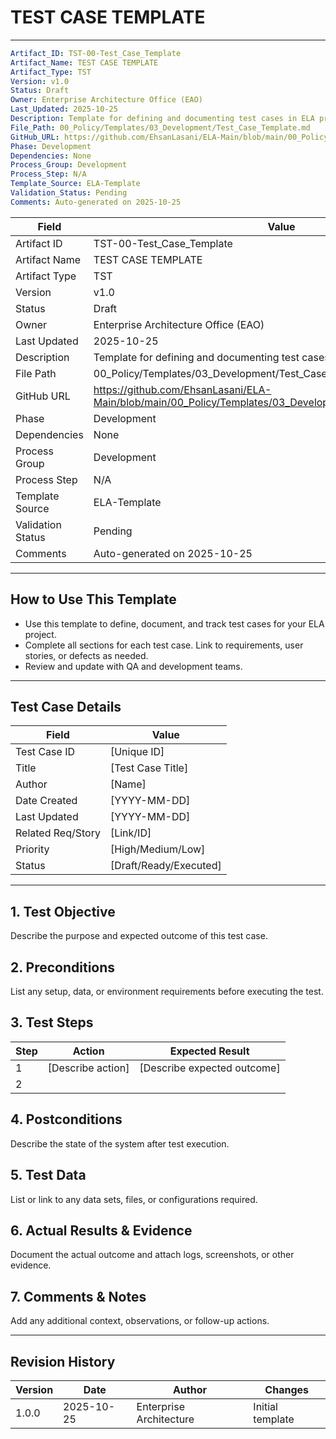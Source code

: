 
# TEST CASE TEMPLATE

---
```yaml
Artifact_ID: TST-00-Test_Case_Template
Artifact_Name: TEST CASE TEMPLATE
Artifact_Type: TST
Version: v1.0
Status: Draft
Owner: Enterprise Architecture Office (EAO)
Last_Updated: 2025-10-25
Description: Template for defining and documenting test cases in ELA projects
File_Path: 00_Policy/Templates/03_Development/Test_Case_Template.md
GitHub_URL: https://github.com/EhsanLasani/ELA-Main/blob/main/00_Policy/Templates/03_Development/Test_Case_Template.md
Phase: Development
Dependencies: None
Process_Group: Development
Process_Step: N/A
Template_Source: ELA-Template
Validation_Status: Pending
Comments: Auto-generated on 2025-10-25
```

| **Field**         | **Value**                                                                 |
|-------------------|---------------------------------------------------------------------------|
| Artifact ID       | TST-00-Test_Case_Template                                                 |
| Artifact Name     | TEST CASE TEMPLATE                                                        |
| Artifact Type     | TST                                                                       |
| Version           | v1.0                                                                      |
| Status            | Draft                                                                     |
| Owner             | Enterprise Architecture Office (EAO)                                      |
| Last Updated      | 2025-10-25                                                                |
| Description       | Template for defining and documenting test cases in ELA projects          |
| File Path         | 00_Policy/Templates/03_Development/Test_Case_Template.md                  |
| GitHub URL        | https://github.com/EhsanLasani/ELA-Main/blob/main/00_Policy/Templates/03_Development/Test_Case_Template.md |
| Phase             | Development                                                               |
| Dependencies      | None                                                                      |
| Process Group     | Development                                                               |
| Process Step      | N/A                                                                       |
| Template Source   | ELA-Template                                                              |
| Validation Status | Pending                                                                   |
| Comments          | Auto-generated on 2025-10-25                                              |

---

## How to Use This Template
- Use this template to define, document, and track test cases for your ELA project.
- Complete all sections for each test case. Link to requirements, user stories, or defects as needed.
- Review and update with QA and development teams.

---

## Test Case Details
| Field             | Value                        |
|-------------------|-----------------------------|
| Test Case ID      | [Unique ID]                 |
| Title             | [Test Case Title]           |
| Author            | [Name]                      |
| Date Created      | [YYYY-MM-DD]                |
| Last Updated      | [YYYY-MM-DD]                |
| Related Req/Story | [Link/ID]                   |
| Priority          | [High/Medium/Low]           |
| Status            | [Draft/Ready/Executed]      |

---

## 1. Test Objective
Describe the purpose and expected outcome of this test case.

## 2. Preconditions
List any setup, data, or environment requirements before executing the test.

## 3. Test Steps
| Step | Action                        | Expected Result              |
|------|-------------------------------|------------------------------|
| 1    | [Describe action]             | [Describe expected outcome]  |
| 2    |                               |                              |

## 4. Postconditions
Describe the state of the system after test execution.

## 5. Test Data
List or link to any data sets, files, or configurations required.

## 6. Actual Results & Evidence
Document the actual outcome and attach logs, screenshots, or other evidence.

## 7. Comments & Notes
Add any additional context, observations, or follow-up actions.

---

## Revision History
| Version | Date       | Author                  | Changes         |
|---------|------------|-------------------------|-----------------|
| 1.0.0   | 2025-10-25 | Enterprise Architecture | Initial template|


